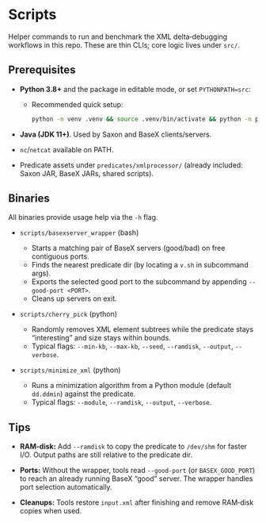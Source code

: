 # Scripts

Helper commands to run and benchmark the XML delta‑debugging workflows in this repo. These are thin CLIs; core logic lives under `src/`.

## Prerequisites

- **Python 3.8+** and the package in editable mode, or set `PYTHONPATH=src`:

	- Recommended quick setup: 
	
		```Bash
		python -m venv .venv && source .venv/bin/activate && python -m pip install -U pip && python -m pip install -e .
		```

- **Java (JDK 11+)**. Used by Saxon and BaseX clients/servers.

- `nc`/`netcat` available on PATH.

- Predicate assets under `predicates/xmlprocessor/` (already included: Saxon JAR, BaseX JARs, shared scripts).

## Binaries

All binaries provide usage help via the `-h` flag.

- `scripts/basexserver_wrapper` (bash)
	- Starts a matching pair of BaseX servers (good/bad) on free contiguous ports.
	- Finds the nearest predicate dir (by locating a `v.sh` in subcommand args).
	- Exports the selected good port to the subcommand by appending `--good-port <PORT>`.
	- Cleans up servers on exit.

- `scripts/cherry_pick` (python)
	- Randomly removes XML element subtrees while the predicate stays “interesting” and size stays within bounds.
	- Typical flags: `--min-kb`, `--max-kb`, `--seed`, `--ramdisk`, `--output`, `--verbose`.

- `scripts/minimize_xml` (python)
	- Runs a minimization algorithm from a Python module (default `dd.ddmin`) against the predicate.
	- Typical flags: `--module`, `--ramdisk`, `--output`, `--verbose`.

## Tips

- **RAM‑disk:** Add `--ramdisk` to copy the predicate to `/dev/shm` for faster I/O. Output paths are still relative to the predicate dir.

- **Ports:** Without the wrapper, tools read `--good-port` (or `BASEX_GOOD_PORT`) to reach an already running BaseX “good” server. The wrapper handles port selection automatically.

- **Cleanups:** Tools restore `input.xml` after finishing and remove RAM‑disk copies when used.
